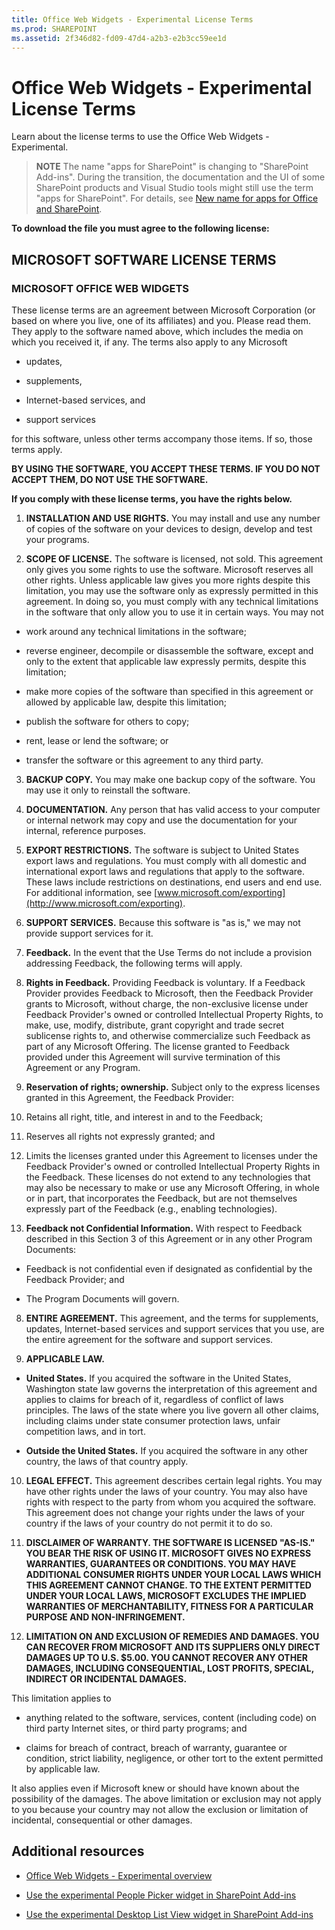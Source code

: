 ```yaml
---
title: Office Web Widgets - Experimental License Terms
ms.prod: SHAREPOINT
ms.assetid: 2f346d82-fd09-47d4-a2b3-e2b3cc59ee1d
---
```



# Office Web Widgets - Experimental License Terms
Learn about the license terms to use the Office Web Widgets - Experimental.
> **NOTE**
> The name "apps for SharePoint" is changing to "SharePoint Add-ins". During the transition, the documentation and the UI of some SharePoint products and Visual Studio tools might still use the term "apps for SharePoint". For details, see  [New name for apps for Office and SharePoint](new-name-for-apps-for-sharepoint.md#bk_newname). 




 **To download the file you must agree to the following license:**
## MICROSOFT SOFTWARE LICENSE TERMS


### MICROSOFT OFFICE WEB WIDGETS

These license terms are an agreement between Microsoft Corporation (or based on where you live, one of its affiliates) and you. Please read them. They apply to the software named above, which includes the media on which you received it, if any. The terms also apply to any Microsoft




- updates,


- supplements,


- Internet-based services, and


- support services


for this software, unless other terms accompany those items. If so, those terms apply.



 **BY USING THE SOFTWARE, YOU ACCEPT THESE TERMS. IF YOU DO NOT ACCEPT THEM, DO NOT USE THE SOFTWARE.**



 **If you comply with these license terms, you have the rights below.**




1. **INSTALLATION AND USE RIGHTS.** You may install and use any number of copies of the software on your devices to design, develop and test your programs.


2. **SCOPE OF LICENSE.** The software is licensed, not sold. This agreement only gives you some rights to use the software. Microsoft reserves all other rights. Unless applicable law gives you more rights despite this limitation, you may use the software only as expressly permitted in this agreement. In doing so, you must comply with any technical limitations in the software that only allow you to use it in certain ways. You may not

  - work around any technical limitations in the software;


  - reverse engineer, decompile or disassemble the software, except and only to the extent that applicable law expressly permits, despite this limitation;


  - make more copies of the software than specified in this agreement or allowed by applicable law, despite this limitation;


  - publish the software for others to copy;


  - rent, lease or lend the software; or


  - transfer the software or this agreement to any third party.


3. **BACKUP COPY.** You may make one backup copy of the software. You may use it only to reinstall the software.


4. **DOCUMENTATION.** Any person that has valid access to your computer or internal network may copy and use the documentation for your internal, reference purposes.


5. **EXPORT RESTRICTIONS.** The software is subject to United States export laws and regulations. You must comply with all domestic and international export laws and regulations that apply to the software. These laws include restrictions on destinations, end users and end use. For additional information, see [www.microsoft.com/exporting](http://www.microsoft.com/exporting).


6. **SUPPORT SERVICES.** Because this software is "as is," we may not provide support services for it.


7. **Feedback.** In the event that the Use Terms do not include a provision addressing Feedback, the following terms will apply.

1. **Rights in Feedback.** Providing Feedback is voluntary. If a Feedback Provider provides Feedback to Microsoft, then the Feedback Provider grants to Microsoft, without charge, the non-exclusive license under Feedback Provider's owned or controlled Intellectual Property Rights, to make, use, modify, distribute, grant copyright and trade secret sublicense rights to, and otherwise commercialize such Feedback as part of any Microsoft Offering. The license granted to Feedback provided under this Agreement will survive termination of this Agreement or any Program.


2. **Reservation of rights; ownership.** Subject only to the express licenses granted in this Agreement, the Feedback Provider:

1. Retains all right, title, and interest in and to the Feedback;


2. Reserves all rights not expressly granted; and


3. Limits the licenses granted under this Agreement to licenses under the Feedback Provider's owned or controlled Intellectual Property Rights in the Feedback. These licenses do not extend to any technologies that may also be necessary to make or use any Microsoft Offering, in whole or in part, that incorporates the Feedback, but are not themselves expressly part of the Feedback (e.g., enabling technologies).


3. **Feedback not Confidential Information.** With respect to Feedback described in this Section 3 of this Agreement or in any other Program Documents:

  - Feedback is not confidential even if designated as confidential by the Feedback Provider; and


  - The Program Documents will govern.


8. **ENTIRE AGREEMENT.** This agreement, and the terms for supplements, updates, Internet-based services and support services that you use, are the entire agreement for the software and support services.


9. **APPLICABLE LAW.**

  - **United States.** If you acquired the software in the United States, Washington state law governs the interpretation of this agreement and applies to claims for breach of it, regardless of conflict of laws principles. The laws of the state where you live govern all other claims, including claims under state consumer protection laws, unfair competition laws, and in tort.


  - **Outside the United States.** If you acquired the software in any other country, the laws of that country apply.


10. **LEGAL EFFECT.** This agreement describes certain legal rights. You may have other rights under the laws of your country. You may also have rights with respect to the party from whom you acquired the software. This agreement does not change your rights under the laws of your country if the laws of your country do not permit it to do so.


11. **DISCLAIMER OF WARRANTY. THE SOFTWARE IS LICENSED "AS-IS." YOU BEAR THE RISK OF USING IT. MICROSOFT GIVES NO EXPRESS WARRANTIES, GUARANTEES OR CONDITIONS. YOU MAY HAVE ADDITIONAL CONSUMER RIGHTS UNDER YOUR LOCAL LAWS WHICH THIS AGREEMENT CANNOT CHANGE. TO THE EXTENT PERMITTED UNDER YOUR LOCAL LAWS, MICROSOFT EXCLUDES THE IMPLIED WARRANTIES OF MERCHANTABILITY, FITNESS FOR A PARTICULAR PURPOSE AND NON-INFRINGEMENT.**


12. **LIMITATION ON AND EXCLUSION OF REMEDIES AND DAMAGES. YOU CAN RECOVER FROM MICROSOFT AND ITS SUPPLIERS ONLY DIRECT DAMAGES UP TO U.S. $5.00. YOU CANNOT RECOVER ANY OTHER DAMAGES, INCLUDING CONSEQUENTIAL, LOST PROFITS, SPECIAL, INDIRECT OR INCIDENTAL DAMAGES.**


This limitation applies to




- anything related to the software, services, content (including code) on third party Internet sites, or third party programs; and


- claims for breach of contract, breach of warranty, guarantee or condition, strict liability, negligence, or other tort to the extent permitted by applicable law.


It also applies even if Microsoft knew or should have known about the possibility of the damages. The above limitation or exclusion may not apply to you because your country may not allow the exclusion or limitation of incidental, consequential or other damages.




## Additional resources
<a name="bk_addresources"> </a>


-  [Office Web Widgets - Experimental overview](office-web-widgetsexperimental-overview.md)


-  [Use the experimental People Picker widget in SharePoint Add-ins](use-the-experimental-people-picker-widget-in-sharepoint-add-ins.md)


-  [Use the experimental Desktop List View widget in SharePoint Add-ins](use-the-experimental-desktop-list-view-widget-in-sharepoint-add-ins.md)



